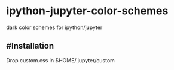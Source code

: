 ipython-jupyter-color-schemes
=============================

dark color schemes for ipython/jupyter

#Installation
-------------

Drop custom.css in $HOME/.jupyter/custom
